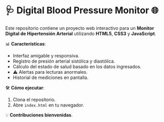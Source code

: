 # 🩺 Digital Blood Pressure Monitor 🌐

Este repositorio contiene un proyecto web interactivo para un **Monitor Digital de Hipertensión Arterial** utilizando **HTML5**, **CSS3** y **JavaScript**. 

📊 **Características**:
- Interfaz amigable y responsiva.
- Registro de presión arterial sistólica y diastólica.
- Cálculo del estado de salud basado en los datos ingresados.
- ⚠️ Alertas para lecturas anormales.
- Historial de mediciones en pantalla.

🛠️ **Cómo ejecutar**:
1. Clona el repositorio.
2. Abre `index.html` en tu navegador.

💡 **Contribuciones bienvenidas**.
